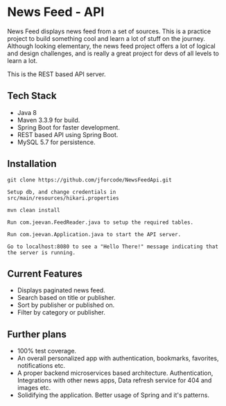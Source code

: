 # News Feed - API

News Feed displays news feed from a set of sources. This is a practice project to build something cool and learn a lot of stuff on the journey. Although looking elementary, the news feed project offers a lot of logical and design challenges, and is really a great project for devs of all levels to learn a lot.

This is the REST based API server.

## Tech Stack

- Java 8
- Maven 3.3.9 for build.
- Spring Boot for faster development.
- REST based API using Spring Boot.
- MySQL 5.7 for persistence.

## Installation

```
git clone https://github.com/jforcode/NewsFeedApi.git

Setup db, and change credentials in src/main/resources/hikari.properties

mvn clean install

Run com.jeevan.FeedReader.java to setup the required tables.

Run com.jeevan.Application.java to start the API server.

Go to localhost:8080 to see a "Hello There!" message indicating that the server is running.

```

## Current Features

- Displays paginated news feed.
- Search based on title or publisher.
- Sort by publisher or published on.
- Filter by category or publisher.

## Further plans

- 100% test coverage.
- An overall personalized app with authentication, bookmarks, favorites, notifications etc.
- A proper backend microservices based architecture. Authentication, Integrations with other news apps, Data refresh service for 404 and images etc.
- Solidifying the application. Better usage of Spring and it's patterns.